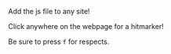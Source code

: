 Add the js file to any site!

Click anywhere on the webpage for a hitmarker!

Be sure to press `f` for respects.
